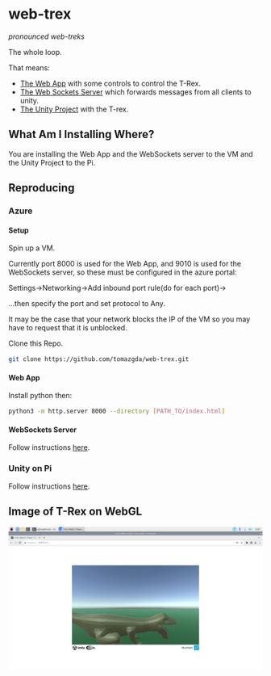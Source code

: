 # web-trex
*pronounced web-treks*

The whole loop.

That means: 
- [The Web App](./client) with some controls to control the T-Rex.
- [The Web Sockets Server](./server) which forwards messages from all clients to unity.
- [The Unity Project](./unity) with the T-rex.

## What Am I Installing Where?

You are installing the Web App and the WebSockets server to the VM and the Unity Project to the Pi.

## Reproducing

### Azure
#### Setup
Spin up a VM.

Currently port 8000 is used for the Web App, and 9010 is used for the WebSockets server, so these must be configured in the azure portal:

Settings->Networking->Add inbound port rule(do for each port)->

...then specify the port and set protocol to Any.

It may be the case that your network blocks the IP of the VM so you may have to request that it is unblocked.

Clone this Repo.
```bash
git clone https://github.com/tomazgda/web-trex.git
```
#### Web App
Install python then:
```bash
python3 -m http.server 8000 --directory [PATH_TO/index.html]
```
#### WebSockets Server
Follow instructions [here](./server).

### Unity on Pi
Follow instructions [here](./unity).

## Image of T-Rex on WebGL
![rex](./rex-on-pi.png)


